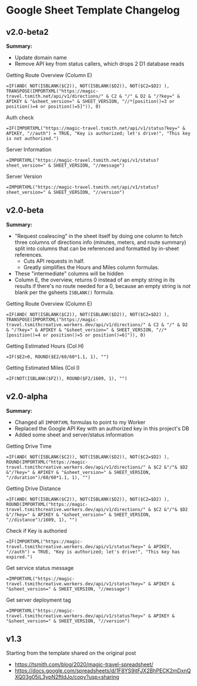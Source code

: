 # Google Sheet Template Changelog

## v2.0-beta2

**Summary:**

- Update domain name
- Remove API key from status callers, which drops 2 D1 database reads

Getting Route Overview (Column E)

```
=IF(AND( NOT(ISBLANK($C2)), NOT(ISBLANK($D2)), NOT($C2=$D2) ), TRANSPOSE(IMPORTXML("https://magic-travel.tsmith.net/api/v1/directions/" & C2 & "/" & D2 & "/?key=" & APIKEY & "&sheet_version=" & SHEET_VERSION, "//*[position()=3 or position()=4 or position()=5]")), 0)
```

Auth check

```
=IF(IMPORTXML("https://magic-travel.tsmith.net/api/v1/status?key=" & APIKEY, "//auth") = TRUE, "Key is authorized; let's drive!", "This key is not authorized.")
```

Server Information

```
=IMPORTXML("https://magic-travel.tsmith.net/api/v1/status?sheet_version=" & SHEET_VERSION, "//message")
```

Server Version

```
=IMPORTXML("https://magic-travel.tsmith.net/api/v1/status?sheet_version=" & SHEET_VERSION, "//version")
```


## v2.0-beta

**Summary:**

- "Request coalescing" in the sheet itself by doing one column to fetch three
  columns of directions info (minutes, meters, and route summary) split into
  columns that can be referenced and formatted by in-sheet references.
  - Cuts API requests in half.
  - Greatly simplifies the Hours and Miles column formulas.
- These "intermediate" columns will be hidden
- Column E, the overview, returns 0 instead of an empty string in its results if
  there's no route needed for a 0, because an empty string is _not_ blank per
  the gsheets `ISBLANK()` formula.

Getting Route Overview (Column E)

```
=IF(AND( NOT(ISBLANK($C2)), NOT(ISBLANK($D2)), NOT($C2=$D2) ), TRANSPOSE(IMPORTXML("https://magic-travel.tsmithcreative.workers.dev/api/v1/directions/" & C2 & "/" & D2 & "/?key=" & APIKEY & "&sheet_version=" & SHEET_VERSION, "//*[position()=4 or position()=5 or position()=6]")), 0)
```

Getting Estimated Hours (Col H)

```
=IF($E2>0, ROUND($E2/60/60*1.1, 1), "")
```

Getting Estimated Miles (Col I)

```
=IF(NOT(ISBLANK($F2)), ROUND($F2/1609, 1), "")
```

## v2.0-alpha

**Summary:**

- Changed all `IMPORTXML` formulas to point to my Worker
- Replaced the Google API Key with an authorized key in this project's DB
- Added some sheet and server/status information

Getting Drive Time

```
=IF(AND( NOT(ISBLANK($C2)), NOT(ISBLANK($D2)), NOT($C2=$D2) ), ROUND(IMPORTXML("https://magic-travel.tsmithcreative.workers.dev/api/v1/directions/" & $C2 &"/"& $D2 &"/?key=" & APIKEY & "&sheet_version=" & SHEET_VERSION, "//duration")/60/60*1.1, 1), "")
```

Getting Drive Distance

```
=IF(AND( NOT(ISBLANK($C2)), NOT(ISBLANK($D2)), NOT($C2=$D2) ), ROUND(IMPORTXML("https://magic-travel.tsmithcreative.workers.dev/api/v1/directions/" & $C2 &"/"& $D2 &"/?key=" & APIKEY & "&sheet_version=" & SHEET_VERSION, "//distance")/1609, 1), "")
```

Check if Key is authoried

```
=IF(IMPORTXML("https://magic-travel.tsmithcreative.workers.dev/api/v1/status?key=" & APIKEY, "//auth") = TRUE, "Key is authorized; let's drive!", "This key has expired.")
```

Get service status message

```
=IMPORTXML("https://magic-travel.tsmithcreative.workers.dev/api/v1/status?key=" & APIKEY & "&sheet_version=" & SHEET_VERSION, "//message")
```

Get server deployment tag

```
=IMPORTXML("https://magic-travel.tsmithcreative.workers.dev/api/v1/status?key=" & APIKEY & "&sheet_version=" & SHEET_VERSION, "//version")
```

## v1.3

Starting from the template shared on the original post

- https://tsmith.com/blog/2020/magic-travel-spreadsheet/
- https://docs.google.com/spreadsheets/d/1F8YS9itFJX2BhPECK2mDxnQXQ03g05iL3ypN2ftldJo/copy?usp=sharing
